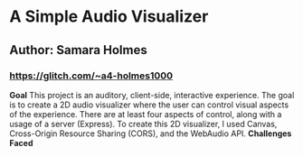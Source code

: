 # A Simple Audio Visualizer

## Author: Samara Holmes

### https://glitch.com/~a4-holmes1000

**Goal** This project is an auditory, client-side, interactive experience. The goal is to create a 2D audio visualizer where the user can control visual aspects of the experience. There are at least four aspects of control, along with a usage of a server (Express). To create this 2D visualizer, I used Canvas, Cross-Origin Resource Sharing (CORS), and the WebAudio API.
**Challenges Faced**
